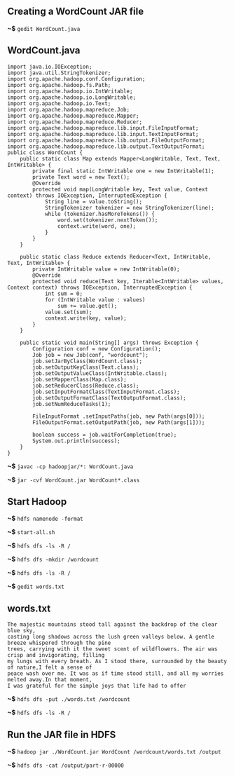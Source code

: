 ## Creating a WordCount JAR file 

**~$** ```gedit WordCount.java```

## WordCount.java
    import java.io.IOException;
    import java.util.StringTokenizer;
    import org.apache.hadoop.conf.Configuration;
    import org.apache.hadoop.fs.Path;
    import org.apache.hadoop.io.IntWritable;
    import org.apache.hadoop.io.LongWritable;
    import org.apache.hadoop.io.Text;
    import org.apache.hadoop.mapreduce.Job;
    import org.apache.hadoop.mapreduce.Mapper;
    import org.apache.hadoop.mapreduce.Reducer;
    import org.apache.hadoop.mapreduce.lib.input.FileInputFormat;
    import org.apache.hadoop.mapreduce.lib.input.TextInputFormat;
    import org.apache.hadoop.mapreduce.lib.output.FileOutputFormat;
    import org.apache.hadoop.mapreduce.lib.output.TextOutputFormat;
    public class WordCount {
        public static class Map extends Mapper<LongWritable, Text, Text, IntWritable> {
            private final static IntWritable one = new IntWritable(1);
            private Text word = new Text();
            @Override
            protected void map(LongWritable key, Text value, Context context) throws IOException, InterruptedException {
                String line = value.toString();
                StringTokenizer tokenizer = new StringTokenizer(line);
                while (tokenizer.hasMoreTokens()) {
                    word.set(tokenizer.nextToken());
                    context.write(word, one);
                }
            }
        }
        
        public static class Reduce extends Reducer<Text, IntWritable, Text, IntWritable> {
            private IntWritable value = new IntWritable(0);
            @Override
            protected void reduce(Text key, Iterable<IntWritable> values, Context context) throws IOException, InterruptedException {
                int sum = 0;
                for (IntWritable value : values)
                    sum += value.get();
                value.set(sum);
                context.write(key, value);
            }
        }
    
        public static void main(String[] args) throws Exception {
            Configuration conf = new Configuration();
            Job job = new Job(conf, "wordcount");
            job.setJarByClass(WordCount.class);
            job.setOutputKeyClass(Text.class);
            job.setOutputValueClass(IntWritable.class);
            job.setMapperClass(Map.class);
            job.setReducerClass(Reduce.class);
            job.setInputFormatClass(TextInputFormat.class);
            job.setOutputFormatClass(TextOutputFormat.class);
            job.setNumReduceTasks(1);
    
            FileInputFormat .setInputPaths(job, new Path(args[0]));
            FileOutputFormat.setOutputPath(job, new Path(args[1]));
    
            boolean success = job.waitForCompletion(true);
            System.out.println(success);
        }
    }

**~$** ```javac -cp hadoopjar/*: WordCount.java```

**~$** ```jar -cvf WordCount.jar WordCount*.class```

## Start  Hadoop

**~$** ```hdfs namenode -format```

**~$** ```start-all.sh```

**~$** ```hdfs dfs -ls -R /```

**~$** ```hdfs dfs -mkdir /wordcount```

**~$** ```hdfs dfs -ls -R /```

**~$** ```gedit words.txt```
 
 

## words.txt

    The majestic mountains stood tall against the backdrop of the clear blue sky, 
    casting long shadows across the lush green valleys below. A gentle breeze whispered through the pine 
    trees, carrying with it the sweet scent of wildflowers. The air was crisp and invigorating, filling 
    my lungs with every breath. As I stood there, surrounded by the beauty of nature,I felt a sense of 
    peace wash over me. It was as if time stood still, and all my worries melted away.In that moment, 
    I was grateful for the simple joys that life had to offer
    
**~$** ```hdfs dfs -put ./words.txt /wordcount```

**~$** ```hdfs dfs -ls -R /```

## Run the JAR file in HDFS

**~$** ```hadoop jar ./WordCount.jar WordCount /wordcount/words.txt /output```

**~$** ```hdfs dfs -cat /output/part-r-00000```

